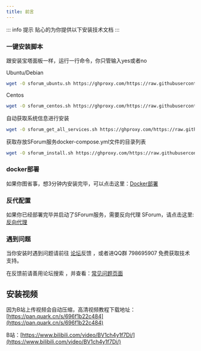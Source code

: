 ```yaml
---
title: 前言
---
```

::: info 提示
贴心的为你提供以下安装技术文档
:::

### 一键安装脚本

跟安装宝塔面板一样，运行一行命令，你只管输入yes或者no

Ubuntu/Debian
```bash
wget -O sforum_ubuntu.sh https://ghproxy.com/https://raw.githubusercontent.com/zhuchunshu/sforum-script/main/install/ubuntu.sh && bash ./sforum_ubuntu.sh
```
Centos
```bash
wget -O sforum_centos.sh https://ghproxy.com/https://raw.githubusercontent.com/zhuchunshu/sforum-script/main/install/centos.sh && bash ./sforum_centos.sh
```
自动获取系统信息进行安装
```bash
wget -O sforum_get_all_services.sh https://ghproxy.com/https://raw.githubusercontent.com/zhuchunshu/sforum-script/main/get_all_services.sh && bash ./sforum_get_all_services.sh
```

获取存放SForum服务docker-compose.yml文件的目录列表
```bash
wget -O sforum_install.sh https://ghproxy.com/https://raw.githubusercontent.com/zhuchunshu/sforum-script/main/install.sh && bash ./sforum_install.sh
```

### docker部署 
如果你图省事，想3分钟内安装完毕，可以点击这里：[Docker部署](/use/docker)

### 反代配置
如果你已经部署完毕并启动了SForum服务，需要反向代理 SForum，请点击这里:[反向代理](/use/reverse-proxy.md)

### 遇到问题

当你安装时遇到问题请前往 [论坛](https://www.runpod.cn)反馈 ，或者进QQ群 798695907 免费获取技术支持。

在反馈前请善用论坛搜索 ，并查看：[常见问题页面](/use/help)

## 安装视频
因为B站上传视频会自动压缩，高清视频教程下载地址：[https://pan.quark.cn/s/696f1b22c484](https://pan.quark.cn/s/696f1b22c484)

B站：[https://www.bilibili.com/video/BV1ch4y1f7Di/](https://www.bilibili.com/video/BV1ch4y1f7Di/)

